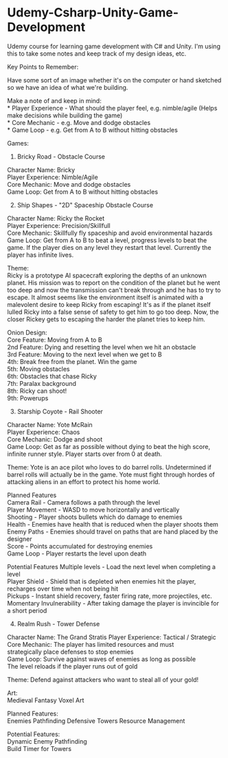 # Udemy-Csharp-Unity-Game-Development  
Udemy course for learning game development with C# and Unity. I'm using this to take some notes and keep track of my design ideas, etc.  
  
Key Points to Remember:  
  
Have some sort of an image whether it's on the computer or hand sketched so we have an idea of what we're building.  
  
Make a note of and keep in mind:  
	* Player Experience - What should the player feel, e.g. nimble/agile (Helps make decisions while building the game)  
	* Core Mechanic - e.g. Move and dodge obstacles  
	* Game Loop - e.g. Get from A to B without hitting obstacles  
  
Games:  
  
1. Bricky Road - Obstacle Course  
  
Character Name: Bricky  
Player Experience: Nimble/Agile  
Core Mechanic: Move and dodge obstacles  
Game Loop: Get from A to B without hitting obstacles  
  
  
2. Ship Shapes - "2D" Spaceship Obstacle Course   
  
Character Name: Ricky the Rocket  
Player Experience: Precision/Skillfull  
Core Mechanic: Skillfully fly spaceship and avoid environmental hazards  
Game Loop: Get from A to B to beat a level, progress levels to beat the game. If the player dies on any level they restart that level. Currently the player has infinite lives.  
  
Theme:  
Ricky is a prototype AI spacecraft exploring the depths of an unknown planet. His mission was to report on the condition of the planet but he went too deep and now the transmission can't break through and he has to try to escape. It almost seems like the environment itself is animated with a malevolent desire to keep Ricky from escaping! It's as if the planet itself lulled Ricky into a false sense of safety to get him to go too deep. Now, the closer Rickey gets to escaping the harder the planet tries to keep him.  
  
Onion Design:  
Core Feature: Moving from A to B  
2nd Feature: Dying and resetting the level when we hit an obstacle  
3rd Feature: Moving to the next level when we get to B  
4th: Break free from the planet. Win the game   
5th: Moving obstacles  
6th: Obstacles that chase Ricky  
7th: Paralax background  
8th: Ricky can shoot!  
9th: Powerups   
  
  
3. Starship Coyote - Rail Shooter   
  
Character Name: Yote McRain  
Player Experience: Chaos  
Core Mechanic: Dodge and shoot  
Game Loop: Get as far as possible without dying to beat the high score, infinite runner style. Player starts over from 0 at death.  
  
Theme: Yote is an ace pilot who loves to do barrel rolls. Undetermined if barrel rolls will actually be in the game. Yote must fight through hordes of attacking aliens in an effort to protect his home world.  
  
Planned Features  
Camera Rail - Camera follows a path through the level  
Player Movement - WASD to move horizontally and vertically  
Shooting - Player shoots bullets which do damage to enemies  
Health - Enemies have health that is reduced when the player shoots them  
Enemy Paths - Enemies should travel on paths that are hand placed by the designer  
Score - Points accumulated for destroying enemies  
Game Loop - Player restarts the level upon death  

Potential Features
Multiple levels - Load the next level when completing a level  
Player Shield - Shield that is depleted when enemies hit the player, recharges over time when not being hit  
Pickups - Instant shield recovery, faster firing rate, more projectiles, etc.  
Momentary Invulnerability - After taking damage the player is invincible for a short period  


4. Realm Rush - Tower Defense   
  
Character Name: The Grand Stratis
Player Experience: Tactical / Strategic  
Core Mechanic: The player has limited resources and must  
 strategically place defenses to stop enemies   
Game Loop: Survive against waves of enemies as long as possible  
	The level reloads if the player runs out of gold  
  
Theme: 
Defend against attackers who want to steal all of your gold!   
  
Art:  
Medieval Fantasy Voxel Art   


Planned Features:  
Enemies Pathfinding 
Defensive Towers 
Resource Management  


Potential Features:  
Dynamic Enemy Pathfinding  
Build Timer for Towers




